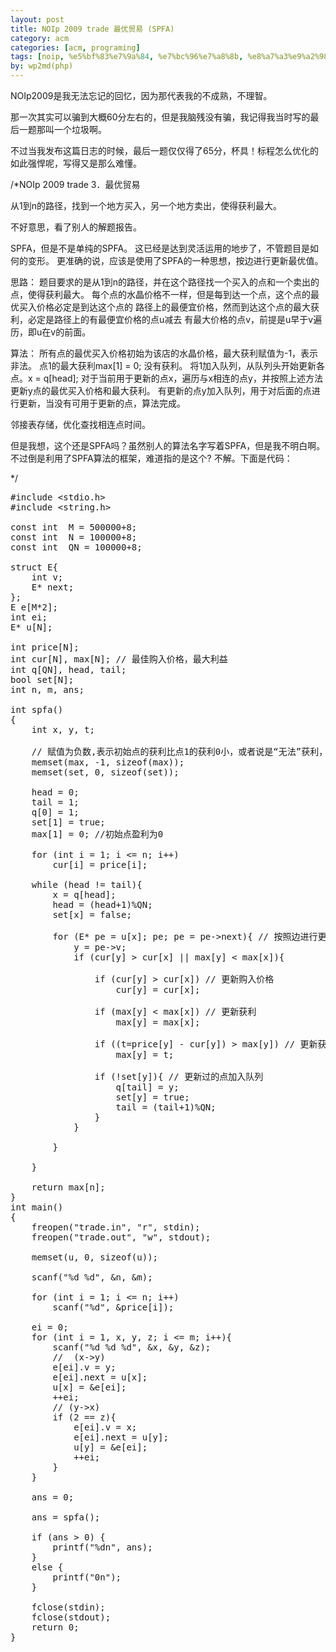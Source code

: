 ```yaml
---
layout: post
title: NOIp 2009 trade 最优贸易 (SPFA)
category: acm
categories: [acm, programing]
tags: [noip, %e5%bf%83%e7%9a%84, %e7%bc%96%e7%a8%8b, %e8%a7%a3%e9%a2%98%e6%8a%a5%e5%91%8a, %e8%bf%87%e5%8e%bb]
by: wp2md(php)
---
```


NOIp2009是我无法忘记的回忆，因为那代表我的不成熟，不理智。

那一次其实可以骗到大概60分左右的，但是我脑残没有骗，我记得我当时写的最后一题那叫一个垃圾啊。

不过当我发布这篇日志的时候，最后一题仅仅得了65分，杯具！标程怎么优化的如此强悍呢，写得又是那么难懂。

/*NOIp 2009 trade 3．最优贸易

从1到n的路径，找到一个地方买入，另一个地方卖出，使得获利最大。

不好意思，看了别人的解题报告。

SPFA，但是不是单纯的SPFA。
这已经是达到灵活运用的地步了，不管题目是如何的变形。
更准确的说，应该是使用了SPFA的一种思想，按边进行更新最优值。

思路：
题目要求的是从1到n的路径，并在这个路径找一个买入的点和一个卖出的点，使得获利最大。
每个点的水晶价格不一样，但是每到达一个点，这个点的最优买入价格必定是到达这个点的
路径上的最便宜价格，然而到达这个点的最大获利，必定是路径上的有最便宜价格的点u减去
有最大价格的点v，前提是u早于v遍历，即u在v的前面。

算法：
所有点的最优买入价格初始为该店的水晶价格，最大获利赋值为-1，表示非法。
点1的最大获利max[1] = 0; 没有获利。
将1加入队列，从队列头开始更新各点。x = q[head];
对于当前用于更新的点x，遍历与x相连的点y，并按照上述方法更新y点的最优买入价格和最大获利。
有更新的点y加入队列，用于对后面的点进行更新，当没有可用于更新的点，算法完成。

邻接表存储，优化查找相连点时间。

但是我想，这个还是SPFA吗？虽然别人的算法名字写着SPFA，但是我不明白啊。
不过倒是利用了SPFA算法的框架，难道指的是这个?
不解。下面是代码：<!--more-->

*/
<pre>#include &lt;stdio.h&gt;
#include &lt;string.h&gt;

const int  M = 500000+8;
const int  N = 100000+8;
const int  QN = 100000+8;

struct E{
    int v;
    E* next;
};
E e[M*2];
int ei;
E* u[N];

int price[N];
int cur[N], max[N]; // 最佳购入价格，最大利益
int q[QN], head, tail;
bool set[N];
int n, m, ans;

int spfa()
{
    int x, y, t;

    // 赋值为负数,表示初始点的获利比点1的获利0小，或者说是“无法”获利，“非法”获利
    memset(max, -1, sizeof(max)); 
    memset(set, 0, sizeof(set));

    head = 0; 
    tail = 1;
    q[0] = 1;
    set[1] = true;
    max[1] = 0; //初始点盈利为0

    for (int i = 1; i &lt;= n; i++)
        cur[i] = price[i];

    while (head != tail){
        x = q[head];
        head = (head+1)%QN;
        set[x] = false;

        for (E* pe = u[x]; pe; pe = pe-&gt;next){ // 按照边进行更新
            y = pe-&gt;v;
            if (cur[y] &gt; cur[x] || max[y] &lt; max[x]){

                if (cur[y] &gt; cur[x]) // 更新购入价格
                    cur[y] = cur[x];

                if (max[y] &lt; max[x]) // 更新获利
                    max[y] = max[x];

                if ((t=price[y] - cur[y]) &gt; max[y]) // 更新获利
                    max[y] = t;

                if (!set[y]){ // 更新过的点加入队列
                    q[tail] = y;
                    set[y] = true;
                    tail = (tail+1)%QN;
                }
            }

        }

    }

    return max[n];
}
int main()
{
    freopen("trade.in", "r", stdin);
    freopen("trade.out", "w", stdout);

    memset(u, 0, sizeof(u));

    scanf("%d %d", &amp;n, &amp;m);

    for (int i = 1; i &lt;= n; i++)
        scanf("%d", &amp;price[i]);

    ei = 0;
    for (int i = 1, x, y, z; i &lt;= m; i++){
        scanf("%d %d %d", &amp;x, &amp;y, &amp;z);
        //  (x-&gt;y)
        e[ei].v = y;
        e[ei].next = u[x];
        u[x] = &amp;e[ei];
        ++ei;
        // (y-&gt;x)
        if (2 == z){
            e[ei].v = x;
            e[ei].next = u[y];
            u[y] = &amp;e[ei];
            ++ei;
        }
    }

    ans = 0;

    ans = spfa();

    if (ans &gt; 0) {
        printf("%dn", ans);
    }
    else {
        printf("0n");
    }

    fclose(stdin);
    fclose(stdout);
    return 0;
}</pre>
